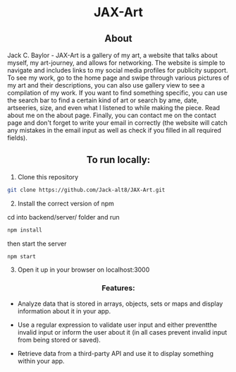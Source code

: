 <h1 align="center"> JAX-Art </h1>

<h2 align="center"> About </h2>

Jack C. Baylor - JAX-Art is a gallery of my art, a website that talks about myself, my art-journey, and allows for networking.
The website is simple to navigate and includes links to my social media profiles for publicity support. To see my work, go to the home page and swipe through various pictures of my art and their descriptions, you can also use gallery view to see a compilation of my work. If you want to find something specific, you can use the search bar to find a certain kind of art or search by ame, date, artseeries, size, and even what I listened to while making the piece. Read about me on the about page. Finally, you can contact me on the contact page and don't forget to write your email in correctly (the website will catch any mistakes in the email input as well as check if you filled in all required fields).

<h2 align="center"> To run locally: </h2>

1. Clone this repository
```sh
git clone https://github.com/Jack-alt8/JAX-Art.git
```

2. Install the correct version of npm

cd into backend/server/ folder and run
```sh
npm install
```
then start the server
```sh
npm start
```

3. Open it up in your browser on localhost:3000

<h3 align="center"> Features: </h3>

* Analyze data that is stored in arrays, objects, sets or maps and display information about it in your app.

* Use a regular expression to validate user input and either preventthe invalid input or inform the user about it (in all cases prevent invalid input from being stored or saved).

* Retrieve data from a third-party API and use it to display something within your app.
